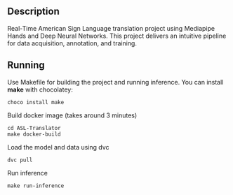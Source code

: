 ## Description
Real-Time American Sign Language translation project using Mediapipe Hands and Deep Neural Networks. This project delivers an intuitive pipeline for data acquisition, annotation, and training. 

## Running
Use Makefile for building the project and running inference. You can install **make** with chocolatey:
```Shell
choco install make
```
Build docker image (takes around 3 minutes)
```Shell
cd ASL-Translator
make docker-build
```
Load the model and data using dvc
```Shell
dvc pull
```
Run inference
```Shell
make run-inference
```
